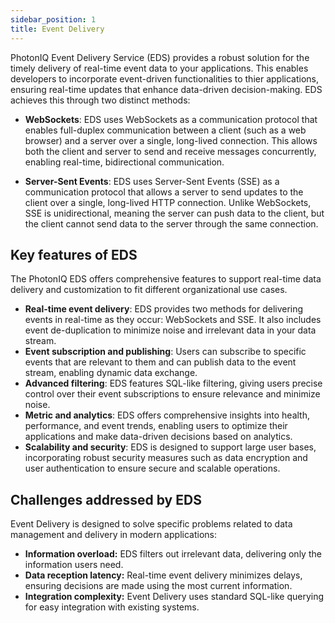 ```yaml
---
sidebar_position: 1
title: Event Delivery
---
```


PhotonIQ Event Delivery Service (EDS) provides a robust solution for the timely delivery of real-time event data to your applications. This enables developers to incorporate event-driven functionalities to thier applications, ensuring real-time updates that enhance data-driven decision-making. EDS achieves this through two distinct methods:

- **WebSockets**: EDS uses WebSockets as a communication protocol that enables full-duplex communication between a client (such as a web browser) and a server over a single, long-lived connection. This allows both the client and server to send and receive messages concurrently, enabling real-time, bidirectional communication.

- **Server-Sent Events**: EDS uses Server-Sent Events (SSE) as a communication protocol that allows a server to send updates to the client over a single, long-lived HTTP connection. Unlike WebSockets, SSE is unidirectional, meaning the server can push data to the client, but the client cannot send data to the server through the same connection.

<grid cols={3}>
 <card
    heading="Getting Started"
    description="Learn how to set up and use the Event Delivery Service"
    href="getting-started-event-delivery"
  />
   <card
    heading="EDS API"
    description="Interact with the Event Delivery Service API"
    href="https://www.macrometa.com/docs/apiEds#"
  />
   <card
    heading="EDS SDK"
    description="Integrate the Event Delivery Service SDK into your applications"
    href="./clients"
  />
 </grid> 

## Key features of EDS

The PhotonIQ EDS offers comprehensive features to support real-time data delivery and customization to fit different organizational use cases.

- **Real-time event delivery**: EDS provides two methods for delivering events in real-time as they occur: WebSockets and SSE. It also includes event de-duplication to minimize noise and irrelevant data in your data stream.
- **Event subscription and publishing**: Users can subscribe to specific events that are relevant to them and can publish data to the event stream, enabling dynamic data exchange.
- **Advanced filtering**: EDS features SQL-like filtering, giving users precise control over their event subscriptions to ensure relevance and minimize noise.
- **Metric and analytics**: EDS offers comprehensive insights into health, performance, and event trends, enabling users to optimize their applications and make data-driven decisions based on analytics.
- **Scalability and security**: EDS is designed to support large user bases, incorporating robust security measures such as data encryption and user authentication to ensure secure and scalable operations.

## Challenges addressed by EDS

Event Delivery is designed to solve specific problems related to data management and delivery in modern applications:

- **Information overload:** EDS filters out irrelevant data, delivering only the information users need.
- **Data reception latency:** Real-time event delivery minimizes delays, ensuring decisions are made using the most current information.
- **Integration complexity:** Event Delivery uses standard SQL-like querying for easy integration with existing systems.


